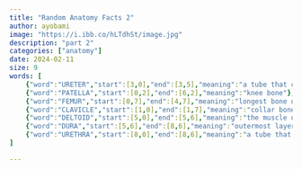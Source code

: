 ```yaml
---
title: "Random Anatomy Facts 2"
author: ayobami
image: "https://i.ibb.co/hLTdhSt/image.jpg"
description: "part 2"
categories: ["anatomy"]
date: 2024-02-11
size: 9
words: [
    {"word":"URETER","start":[3,0],"end":[3,5],"meaning":"a tube that carries urine from the kidneys to the bladder"},
    {"word":"PATELLA","start":[0,2],"end":[6,2],"meaning":"knee bone"},
    {"word":"FEMUR","start":[0,7],"end":[4,7],"meaning":"longest bone of the body"},
    {"word":"CLAVICLE","start":[1,0],"end":[1,7],"meaning":"collar bone"},
    {"word":"DELTOID","start":[5,0],"end":[5,6],"meaning":"the muscle of the shoulder region"},
    {"word":"DURA","start":[5,6],"end":[8,6],"meaning":"outermost layer of the spinal meninges"},
    {"word":"URETHRA","start":[8,0],"end":[8,6],"meaning":"a tube that carries urine from the bladder outside the body"}
]

---
```


